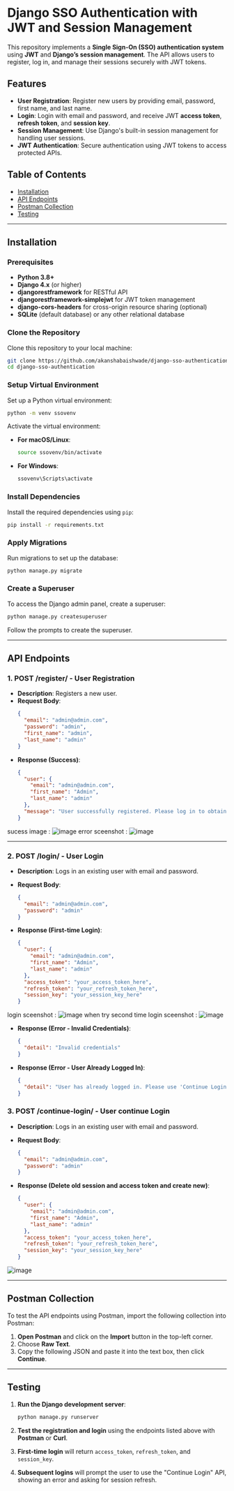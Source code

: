# Django SSO Authentication with JWT and Session Management

This repository implements a **Single Sign-On (SSO) authentication system** using **JWT** and **Django’s session management**. The API allows users to register, log in, and manage their sessions securely with JWT tokens.

## Features

- **User Registration**: Register new users by providing email, password, first name, and last name.
- **Login**: Login with email and password, and receive JWT **access token**, **refresh token**, and **session key**.
- **Session Management**: Use Django's built-in session management for handling user sessions.
- **JWT Authentication**: Secure authentication using JWT tokens to access protected APIs.

## Table of Contents

- [Installation](#installation)
- [API Endpoints](#api-endpoints)
- [Postman Collection](#postman-collection)
- [Testing](#testing)

---

## Installation

### Prerequisites

- **Python 3.8+**
- **Django 4.x** (or higher)
- **djangorestframework** for RESTful API
- **djangorestframework-simplejwt** for JWT token management
- **django-cors-headers** for cross-origin resource sharing (optional)
- **SQLite** (default database) or any other relational database

### Clone the Repository

Clone this repository to your local machine:

```bash
git clone https://github.com/akanshabaishwade/django-sso-authentication.git
cd django-sso-authentication
```

### Setup Virtual Environment

Set up a Python virtual environment:

```bash
python -m venv ssovenv
```

Activate the virtual environment:

- **For macOS/Linux**:
    ```bash
    source ssovenv/bin/activate
    ```
- **For Windows**:
    ```bash
    ssovenv\Scripts\activate
    ```

### Install Dependencies

Install the required dependencies using `pip`:

```bash
pip install -r requirements.txt
```

### Apply Migrations

Run migrations to set up the database:

```bash
python manage.py migrate
```

### Create a Superuser

To access the Django admin panel, create a superuser:

```bash
python manage.py createsuperuser
```

Follow the prompts to create the superuser.

---

## API Endpoints

### 1. **POST /register/** - **User Registration**
- **Description**: Registers a new user.
- **Request Body**:
    ```json
    {
      "email": "admin@admin.com",
      "password": "admin",
      "first_name": "admin",
      "last_name": "admin"
    }
    ```
- **Response (Success)**:
    ```json
    {
      "user": {
        "email": "admin@admin.com",
        "first_name": "Admin",
        "last_name": "admin"
      },
      "message": "User successfully registered. Please log in to obtain access token."
    }
    ```
sucess image : ![image](https://github.com/user-attachments/assets/44fee2b7-b224-4001-9b57-39f918fa0f70)
error sceenshot : ![image](https://github.com/user-attachments/assets/be10a993-fa41-4fa1-b388-e31edaeae347)

---

### 2. **POST /login/** - **User Login**
- **Description**: Logs in an existing user with email and password.
- **Request Body**:
    ```json
    {
      "email": "admin@admin.com",
      "password": "admin"
    }
    ```

- **Response (First-time Login)**:
    ```json
    {
      "user": {
        "email": "admin@admin.com",
        "first_name": "Admin",
        "last_name": "admin"
      },
      "access_token": "your_access_token_here",
      "refresh_token": "your_refresh_token_here",
      "session_key": "your_session_key_here"
    }
    ```
login sceenshot : ![image](https://github.com/user-attachments/assets/9b37f3d4-5cdb-4857-8aaf-fc9c6aa8d92b)
when try second time login sceenshot : ![image](https://github.com/user-attachments/assets/7a006c3e-4403-40d8-bf71-dd6d6351b9e5)

- **Response (Error - Invalid Credentials)**:
    ```json
    {
      "detail": "Invalid credentials"
    }
    ```

- **Response (Error - User Already Logged In)**:
    ```json
    {
      "detail": "User has already logged in. Please use 'Continue Login' API to refresh session."
    }
    ```

### 3. **POST /continue-login/** - **User continue Login**
- **Description**: Logs in an existing user with email and password.
- **Request Body**:
    ```json
    {
      "email": "admin@admin.com",
      "password": "admin"
    }
    ```

- **Response (Delete old session and access token and create new)**:
    ```json
    {
      "user": {
        "email": "admin@admin.com",
        "first_name": "Admin",
        "last_name": "admin"
      },
      "access_token": "your_access_token_here",
      "refresh_token": "your_refresh_token_here",
      "session_key": "your_session_key_here"
    }
    ```

![image](https://github.com/user-attachments/assets/cd4a8f3a-fff4-4833-b4ba-5fd56c12fdc0)

---

## Postman Collection

To test the API endpoints using Postman, import the following collection into Postman:

1. **Open Postman** and click on the **Import** button in the top-left corner.
2. Choose **Raw Text**.
3. Copy the following JSON and paste it into the text box, then click **Continue**.

---

## Testing

1. **Run the Django development server**:

    ```bash
    python manage.py runserver
    ```

2. **Test the registration and login** using the endpoints listed above with **Postman** or **Curl**.
3. **First-time login** will return `access_token`, `refresh_token`, and `session_key`.
4. **Subsequent logins** will prompt the user to use the "Continue Login" API, showing an error and asking for session refresh.

